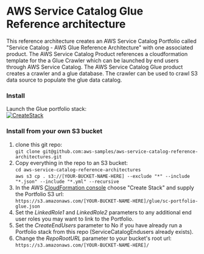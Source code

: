 # AWS Service Catalog Glue Reference architecture

This reference architecture creates an AWS Service Catalog Portfolio called 
 "Service Catalog - AWS Glue Reference Architecture" with one associated product.
 The AWS Service Catalog Product references a cloudformation template for the
 a Glue Crawler which can be launched by end users through AWS Service Catalog.
 The AWS Service Catalog Glue product creates a crawler and a glue database. The crawler can be used to crawl S3 data source to populate the glue data catalog.

### Install  
Launch the Glue portfolio stack:  
[![CreateStack](https://s3.amazonaws.com/cloudformation-examples/cloudformation-launch-stack.png)](https://console.aws.amazon.com/cloudformation/home?region=us-east-1#/stacks/new?stackName=SC-RA-Glue-Portfolio&templateURL=https://aws-service-catalog-reference-architectures.s3.amazonaws.com/glue/sc-portfolio-glue.json)


### Install from your own S3 bucket  
1. clone this git repo:  
  ```git clone git@github.com:aws-samples/aws-service-catalog-reference-architectures.git```  
2. Copy everything in the repo to an S3 bucket:  
  ```cd aws-service-catalog-reference-architectures```  
  ```aws s3 cp . s3://[YOUR-BUCKET-NAME-HERE] --exclude "*" --include "*.json" --include "*.yml" --recursive```  
3. In the AWS [CloudFormation console](https://console.aws.amazon.com/cloudformation) choose "Create Stack" and supply the Portfolio S3 url:  
  ```https://s3.amazonaws.com/[YOUR-BUCKET-NAME-HERE]/glue/sc-portfolio-glue.json```  
5. Set the _LinkedRole1_ and _LinkedRole2_ parameters to any additional end user roles you may want to link to the Portfolio.
6. Set the _CreateEndUsers_ parameter to No if you have already run a Portfolio stack from this repo (ServiceCatalogEndusers already exists).
7. Change the _RepoRootURL_ parameter to your bucket's root url:  
  ```https://s3.amazonaws.com/[YOUR-BUCKET-NAME-HERE]/``` 

